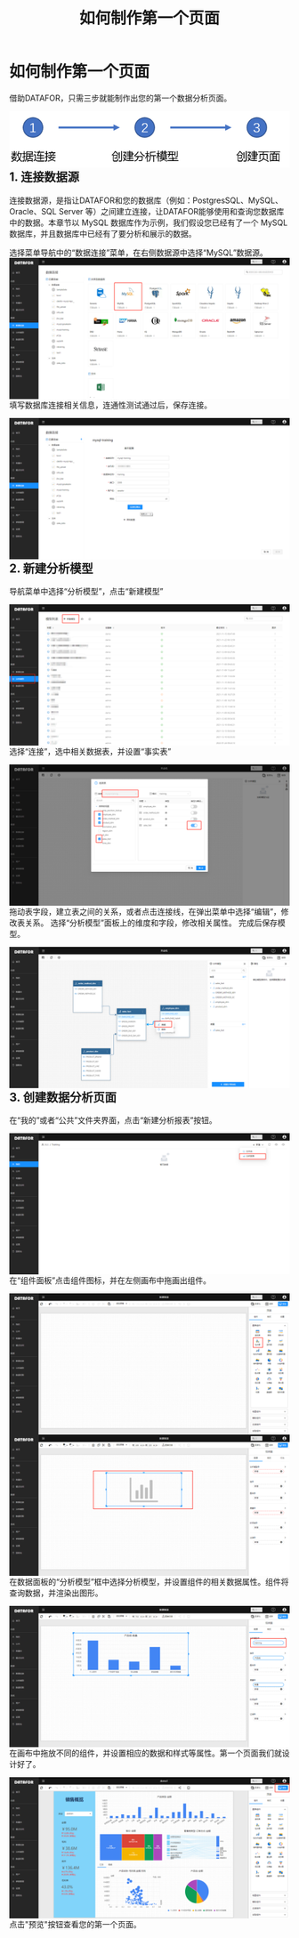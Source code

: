﻿---
id: ksrm-rhzzdygym
title: 如何制作第一个页面
sidebar_position: 2
---
# 如何制作第一个页面

借助DATAFOR，只需三步就能制作出您的第一个数据分析页面。

<img src="../../static/img/datafor/start/image-20220207173055890.png"  align="left" />

## 1.  连接数据源

连接数据源，是指让DATAFOR和您的数据库（例如：PostgresSQL、MySQL、Oracle、SQL Server 等）之间建立连接，让DATAFOR能够使用和查询您数据库中的数据。本章节以 MySQL 数据库作为示例，我们假设您已经有了一个 MySQL 数据库，并且数据库中已经有了要分析和展示的数据。

选择菜单导航中的“数据连接”菜单，在右侧数据源中选择“MySQL”数据源。
<img src="../../static/img/datafor/start/image-20220206120111896.png"  align="left" />

填写数据库连接相关信息，连通性测试通过后，保存连接。

<img src="../../static/img/datafor/start/image-20220206120538364.png"  align="left" />

## 2. 新建分析模型

导航菜单中选择“分析模型”，点击“新建模型”

<img src="../../static/img/datafor/start/image-20220206120803465.png"  align="left" />

选择“连接”，选中相关数据表，并设置“事实表”

<img src="../../static/img/datafor/start/image-20220206121005302.png"  align="left" />

拖动表字段，建立表之间的关系，或者点击连接线，在弹出菜单中选择“编辑”，修改表关系。
选择“分析模型”面板上的维度和字段，修改相关属性。
完成后保存模型。

<img src="../../static/img/datafor/start/image-20220206121230244.png"  align="left" />

## 3. 创建数据分析页面

在“我的”或者“公共”文件夹界面，点击“新建分析报表”按钮。

<img src="../../static/img/datafor/start/image-20220206125552494.png"  align="left" />

在“组件面板”点击组件图标，并在左侧画布中拖画出组件。

<img src="../../static/img/datafor/start/image-20220206125921521.png"  align="left" />

<img src="../../static/img/datafor/start/image-20220206130050523.png"  align="left" />

在数据面板的“分析模型”框中选择分析模型，并设置组件的相关数据属性。组件将查询数据，并渲染出图形。

<img src="../../static/img/datafor/start/image-20220206125810533.png"  align="left" />

在画布中拖放不同的组件，并设置相应的数据和样式等属性。第一个页面我们就设计好了。

<img src="../../static/img/datafor/start/image-20220206130447534.png"  align="left" />

点击"预览"按钮查看您的第一个页面。
